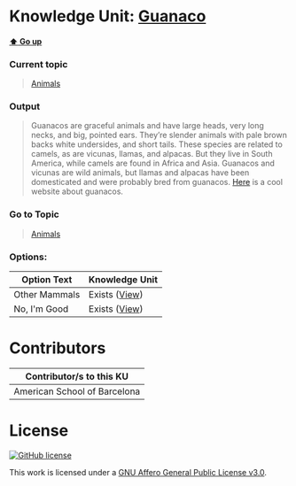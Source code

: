 # Knowledge Unit: [Guanaco](../../knowledge_units/animals/guanaco.md)

#### [:arrow_up: Go up](../../topics/animals.md)
### Current topic
> [Animals](../../topics/animals.md)
### Output
> Guanacos are graceful animals and have large heads, very long necks, and big, pointed ears. They’re slender animals with pale brown backs white undersides, and short tails. These species are related to camels, as are vicunas, llamas, and alpacas. But they live in South America, while camels are found in Africa and Asia. Guanacos and vicunas are wild animals, but llamas and alpacas have been domesticated and were probably bred from guanacos. [Here](https://animals.sandiegozoo.org/animals/guanaco) is a cool website about guanacos.
### Go to Topic
> [Animals](../../topics/animals.md)

### Options: 

| Option Text | Knowledge Unit |
| - | - |  
| Other Mammals  |  Exists ([View](../../knowledge_units/animals/other-mammals.md))  |  
| No, I&#039;m Good  |  Exists ([View](../../knowledge_units/animals/no-im-good.md))  | 

# Contributors

| Contributor/s to this KU |
| - | 
| American School of Barcelona |

# License
[![GitHub license](https://img.shields.io/github/license/inbrainz/cerebro)](https://github.com/inbrainz/cerebro/blob/master/LICENSE)

This work is licensed under a [GNU Affero General Public License v3.0](https://www.gnu.org/licenses/agpl-3.0.txt).